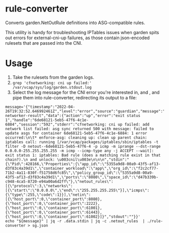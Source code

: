 # rule-converter

Converts garden.NetOutRule definitions into ASG-compatible rules.

This utility is handy for troubleshooting IPTables issues when garden spits out errors for external-cni-up failures, as those
contain json-encoded rulesets that are passed into the CNI.

# Usage

1. Take the rulesets from the garden logs.
  1. `grep 'cfnetworking: cni up failed:' /var/vcap/sys/log/garden.stdout.log`
  1. Select the log message for the CNI error you're interested in, and , and pipe them into rule-converter, redirecting its output to a file:

```
message='{"timestamp":"2022-04-26T19:32:52.646992461Z","level":"error","source":"guardian","message":"guardian.create.external-networker-result","data":{"action":"up","error":"exit status 1","handle":"6de68121-5eb5-47f6-4c1e-6884","session":"592","stderr":"cfnetworking: cni up failed: add network list failed: asg sync returned 500 with message: failed to update asgs for container 6de68121-5eb5-47f6-4c1e-6884: 1 error occurred:\n\t* enforce-asg: cleaning up: clean up parent chain: iptables call: running [/var/vcap/packages/iptables/sbin/iptables -t filter -D netout--6de68121-5eb5-47f6-4 -p icmp -m iprange --dst-range 0.0.0.0-255.255.255.255 -m icmp --icmp-type any -j ACCEPT --wait]: exit status 1: iptables: Bad rule (does a matching rule exist in that chain?).\n and unlock: \u003cnil\u003e\n\n\n","stdin":"{\"Pid\":428166,\"Properties\":{\"app_id\":\"5355a9d8-00a9-43f5-af13-d3f83c4a39d1\",\"container_workload\":\"app\",\"org_id\":\"f2c2cf77-71b2-4a11-830f-f51758d6fc85\",\"policy_group_id\":\"5355a9d8-00a9-43f5-af13-d3f83c4a39d1\",\"ports\":\"8080\",\"space_id\":\"d47b339b-c948-4ca5-8720-e94a00a6d2ff\"},\"netout_rules\":[{\"protocol\":3,\"networks\":[{\"start\":\"0.0.0.0\",\"end\":\"255.255.255.255\"}],\"icmps\":{\"type\":255,\"code\":1}}],\"netin\":[{\"host_port\":0,\"container_port\":8080},{\"host_port\":0,\"container_port\":2222},{\"host_port\":0,\"container_port\":61001},{\"host_port\":0,\"container_port\":61443},{\"host_port\":0,\"container_port\":61002}]}","stdout":""}}'
echo "${message}" | jq -r .data.stdin | jq -c .netout_rules  | ./rule-converter > sg.json
```
